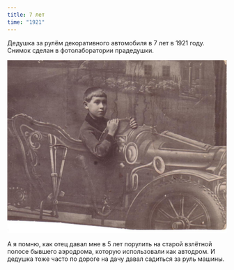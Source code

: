 ```yaml
---
title: 7 лет
time: "1921"
---
```

Дедушка за рулём декоративного автомобиля в 7 лет в 1921 году.
Снимок сделан в фотолаборатории прадедушки.

![7 years old](/files/judka/photo/ded/1921.jpg)

А я помню, как отец давал мне в 5 лет порулить на старой взлётной полосе
бывшего аэродрома, которую использовали как автодром.
И дедушка тоже часто по дороге на дачу давал садиться за руль машины.

